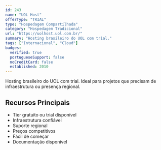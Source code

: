 ```yaml
---
id: 243
name: "UOL Host"
offerType: "TRIAL"
type: "Hospedagem Compartilhada"
category: "Hospedagem Tradicional"
url: "https://uolhost.uol.com.br/"
summary: "Hosting brasileiro do UOL com trial."
tags: ["Internacional", "Cloud"]
badges:
  verified: true
  portugueseSupport: false
  noCreditCard: false
  established: 2010
---
```


Hosting brasileiro do UOL com trial. Ideal para projetos que precisam de infraestrutura ou presença regional.

## Recursos Principais

- Tier gratuito ou trial disponível
- Infraestrutura confiável
- Suporte regional
- Preços competitivos
- Fácil de começar
- Documentação disponível
